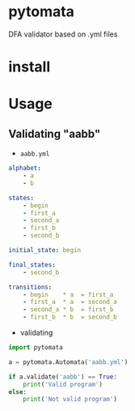 # pytomata

DFA validator based on .yml files

# install

# Usage

## Validating "aabb"

- `aabb.yml`

```yml
alphabet:
    - a
    - b

states:
    - begin
    - first_a
    - second_a
    - first_b
    - second_b

initial_state: begin

final_states:
    - second_b

transitions:
    - begin    * a  = first_a
    - first_a  * a  = second_a
    - second_a * b  = first_b
    - first_b  * b  = second_b
```

- validating

```python
import pytomata

a = pytomata.Automata('aabb.yml')

if a.validate('aabb') == True:
    print('Valid program')
else:
    print('Not valid program')

```
